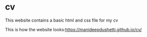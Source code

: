 # cv
This website contains a basic html and css file for my cv

This is how the website looks:https://manideepdushetti.github.io/cv/
